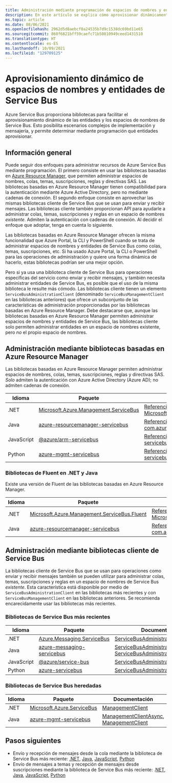 ```yaml
---
title: Administración mediante programación de espacios de nombres y entidades de Azure Service Bus
description: En este artículo se explica cómo aprovisionar dinámicamente o mediante programación las entidades y los espacios de nombres de Service Bus.
ms.topic: article
ms.date: 08/06/2021
ms.openlocfilehash: 2962d5d8aebcf0a24535b7d9c1538dc69bd11e65
ms.sourcegitcommit: 860f6821bff59caefc71b50810949ceed1431510
ms.translationtype: HT
ms.contentlocale: es-ES
ms.lasthandoff: 10/09/2021
ms.locfileid: "129709125"
---
```

# <a name="dynamically-provision-service-bus-namespaces-and-entities"></a>Aprovisionamiento dinámico de espacios de nombres y entidades de Service Bus 
Azure Service Bus proporciona bibliotecas para facilitar el aprovisionamiento dinámico de las entidades y los espacios de nombres de Service Bus. Esto posibilita escenarios complejos de implementación y mensajería, y permite determinar mediante programación qué entidades aprovisionar.

## <a name="overview"></a>Información general
Puede seguir dos enfoques para administrar recursos de Azure Service Bus mediante programación. El primero consiste en usar las bibliotecas basadas en [Azure Resource Manager](../azure-resource-manager/management/overview.md), que permiten administrar espacios de nombres, colas, temas, suscripciones, reglas y directivas SAS. Las bibliotecas basadas en Azure Resource Manager tienen compatibilidad para la autenticación mediante Azure Active Directory, pero no mediante cadenas de conexión. El segundo enfoque consiste en aprovechar las mismas bibliotecas cliente de Service Bus que se usan para enviar y recibir mensajes. Las bibliotecas cliente también proporcionan API para ayudarle a administrar colas, temas, suscripciones y reglas en un espacio de nombres *existente*. Admiten la autenticación con cadenas de conexión. Al decidir el enfoque que adoptar, tenga en cuenta lo siguiente. 

Las bibliotecas basadas en Azure Resource Manager ofrecen la misma funcionalidad que Azure Portal, la CLI y PowerShell cuando se trata de administrar espacios de nombres y entidades de Service Bus como colas, temas, suscripciones, etc. Si ha usado Azure Portal, la CLI o PowerShell para las operaciones de administración y quiere una forma dinámica de hacerlo, estas bibliotecas podrían ser una mejor opción. 

Pero si ya usa una biblioteca cliente de Service Bus para operaciones específicas del servicio como enviar y recibir mensajes, y también necesita administrar entidades de Service Bus, es posible que el uso de la misma biblioteca le resulte más cómodo. Las bibliotecas cliente tienen un elemento `ServiceBusAdministrationClient` (denominado `ServiceBusManagementClient` en las bibliotecas anteriores) que ofrece un subconjunto de las características de administración proporcionadas por las bibliotecas basadas en Azure Resource Manager. Debe destacarse que, aunque las bibliotecas basadas en Azure Resource Manager permiten administrar espacios de nombres y entidades de Service Bus, las bibliotecas cliente solo permiten administrar entidades en un espacio de nombres existente, pero *no* el propio espacio de nombres.

## <a name="manage-using-azure-resource-manager-based-libraries"></a>Administración mediante bibliotecas basadas en Azure Resource Manager

Las bibliotecas basadas en Azure Resource Manager permiten administrar espacios de nombres, colas, temas, suscripciones, reglas y directivas SAS.  *Solo* admiten la autenticación con Azure Active Directory (Azure AD); no admiten cadenas de conexión. 

| Idioma | Paquete | Documentación | Ejemplos|
|-|-|-|-|
|.NET | [Microsoft.Azure.Management.ServiceBus](https://www.nuget.org/packages/Microsoft.Azure.Management.ServiceBus/) |[Referencia de API para Microsoft.Azure.Management.ServiceBus](/dotnet/api/microsoft.azure.management.servicebus)|[.NET](https://github.com/Azure-Samples/service-bus-dotnet-management/tree/a55185bef30d1763c1a8182a3361dbb548bad436) |
| Java | [azure-resourcemanager-servicebus](https://search.maven.org/artifact/com.azure.resourcemanager/azure-resourcemanager-servicebus)|[Referencia de API para com.azure.resourcemanager.servicebus](/java/api/com.azure.resourcemanager.servicebus)|[Java](https://github.com/Azure-Samples/service-bus-java-manage-publish-subscribe-with-basic-features/tree/e4718a825e8fcfe58e5921770ff8084da67ccd89)|
| JavaScript |[@azure/arm-servicebus](https://www.npmjs.com/package/@azure/arm-servicebus)|[Referencia de API para @azure/arm-servicebus](/javascript/api/@azure/arm-servicebus/)||
|Python|[azure-mgmt-servicebus](https://pypi.org/project/azure-mgmt-servicebus/)|[Referencia de API para azure-mgmt-servicebus](/python/api/azure-mgmt-servicebus/azure.mgmt.servicebus)||


### <a name="fluent-net-and-java-libraries"></a>Bibliotecas de Fluent en .NET y Java
Existe una versión de Fluent de las bibliotecas basadas en Azure Resource Manager. 

|Idioma|Paquete|Documentación|
|-|-|-|
|.NET|[Microsoft.Azure.Management.ServiceBus.Fluent](https://www.nuget.org/packages/Microsoft.Azure.Management.ServiceBus.Fluent/) |[Referencia de API para Microsoft.Azure.Management.ServiceBus.Fluent](/dotnet/api/microsoft.azure.management.servicebus.fluent) |
| Java|[azure-resourcemanager-servicebus](https://search.maven.org/artifact/com.azure.resourcemanager/azure-resourcemanager-servicebus)|[Referencia de API para com.azure.resourcemanager.servicebus.fluent](/java/api/com.azure.resourcemanager.servicebus.fluent) |

## <a name="manage-using-service-bus-client-libraries"></a>Administración mediante bibliotecas cliente de Service Bus 

La bibliotecas cliente de Service Bus que se usan para operaciones como enviar y recibir mensajes también se pueden utilizar para administrar colas, temas, suscripciones y reglas en un espacio de nombres de Service Bus *existente*. Esta característica está disponible por medio de `ServiceBusAdministrationClient` en las bibliotecas más recientes y con `ServiceBusManagementClient` en las bibliotecas anteriores. Se recomienda encarecidamente usar las bibliotecas más recientes.

### <a name="latest-service-bus-libraries"></a>Bibliotecas de Service Bus más recientes
|Idioma|Paquete|Documentación|Ejemplos|
|-|-|-|-|
|.NET|  [Azure.Messaging.ServiceBus](https://www.nuget.org/packages/Azure.Messaging.ServiceBus)|[ServiceBusAdministrationClient](/dotnet/api/azure.messaging.servicebus.administration.servicebusadministrationclient)|[.NET](/samples/azure/azure-sdk-for-net/azuremessagingservicebus-samples/)|
|Java|[azure-messaging-servicebus](https://search.maven.org/artifact/com.azure/azure-messaging-servicebus)|[ServiceBusAdministrationAsyncClient](/java/api/com.azure.messaging.servicebus.administration.servicebusadministrationasyncclient), [ServiceBusAdministrationClient](/java/api/com.azure.messaging.servicebus.administration.servicebusadministrationclient)| [Java](/samples/azure/azure-sdk-for-java/servicebus-samples/)|
|JavaScript|[@azure/service-bus](https://www.npmjs.com/package/@azure/service-bus)|[ServiceBusAdministrationClient](/javascript/api/@azure/service-bus/servicebusadministrationclient)|[JavaScript](/samples/azure/azure-sdk-for-js/service-bus-javascript/)/[TypeScript](/samples/azure/azure-sdk-for-js/service-bus-typescript/)|
|Python|[azure-servicebus](https://pypi.org/project/azure-servicebus/)|[ServiceBusAdministrationClient](/python/api/azure-servicebus/azure.servicebus.management.servicebusadministrationclient)|[Python](/samples/azure/azure-sdk-for-python/servicebus-samples/)|

### <a name="legacy-service-bus-libraries"></a>Bibliotecas de Service Bus heredadas
|Idioma|Paquete|Documentación|Ejemplos|
|-|-|-|-|
|.NET|[Microsoft.Azure.ServiceBus](https://www.nuget.org/packages/Microsoft.Azure.ServiceBus/)|[ManagementClient](/dotnet/api/microsoft.azure.servicebus.management.managementclient)|[.NET](https://github.com/Azure/azure-service-bus/tree/master/samples/DotNet/Microsoft.Azure.ServiceBus)|
|Java|[azure-mgmt-servicebus](https://search.maven.org/artifact/com.microsoft.azure/azure-mgmt-servicebus)|[ManagementClientAsync](/java/api/com.microsoft.azure.servicebus.management.managementclientasync), [ManagementClient](/java/api/com.microsoft.azure.servicebus.management.managementclient)|[Java](https://github.com/Azure/azure-service-bus/tree/master/samples/Java)|


## <a name="next-steps"></a>Pasos siguientes
- Envío y recepción de mensajes desde la cola mediante la biblioteca de Service Bus más reciente: [.NET](./service-bus-dotnet-get-started-with-queues.md#send-messages-to-the-queue), [Java](./service-bus-java-how-to-use-queues.md), [JavaScript](./service-bus-nodejs-how-to-use-queues.md), [Python](./service-bus-python-how-to-use-queues.md)
- Envío de mensajes a temas y recepción de mensajes desde suscripciones mediante la biblioteca de Service Bus más reciente: .[NET](./service-bus-dotnet-how-to-use-topics-subscriptions.md),  [Java](./service-bus-java-how-to-use-topics-subscriptions.md), [JavaScript](./service-bus-nodejs-how-to-use-topics-subscriptions.md), [Python](./service-bus-python-how-to-use-topics-subscriptions.md)